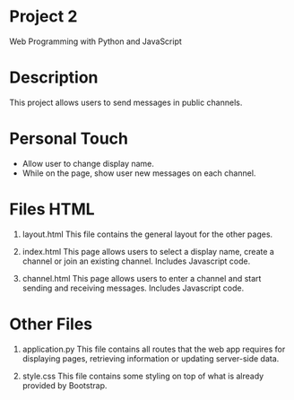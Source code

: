 # Project 2

Web Programming with Python and JavaScript

# Description

This project allows users to send messages in public channels.

# Personal Touch
- Allow user to change display name.
- While on the page, show user new messages on each channel.


# Files HTML
1. layout.html
This file contains the general layout for the other pages.

2. index.html
This page allows users to select a display name, create a channel or join an existing channel.
Includes Javascript code.

3. channel.html
This page allows users to enter a channel and start sending and receiving messages.
Includes Javascript code.

# Other Files
1. application.py
This file contains all routes that the web app requires for displaying pages, retrieving information or updating server-side data.

2. style.css
This file contains some styling on top of what is already provided by Bootstrap.